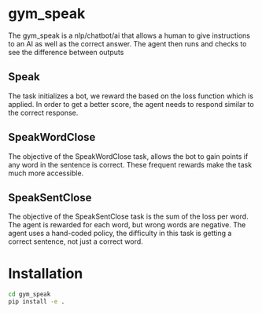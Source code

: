 # gym_speak

The gym_speak is a nlp/chatbot/ai that allows a human to give instructions to an AI as well as the correct answer.
The agent then runs and checks to see the difference between outputs

## Speak

The task initializes a bot, we reward the based on the loss function which is applied.
In order to get a better score, the agent needs to respond similar to the correct response.

## SpeakWordClose

The objective of the SpeakWordClose task, allows the bot to gain points if any word in the sentence is correct.
These frequent rewards make the task much more accessible.

## SpeakSentClose

The objective of the SpeakSentClose task is the sum of the loss per word. The agent is rewarded for each word, but wrong words are negative.
The agent uses a hand-coded policy, the difficulty in this task is getting a correct sentence, not just a correct word.

# Installation

```bash
cd gym_speak
pip install -e .
```
